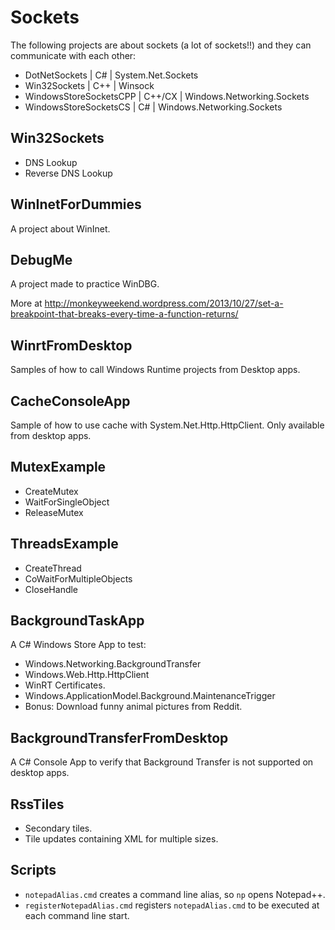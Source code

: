 # Sockets

The following projects are about sockets (a lot of sockets!!) and they can communicate with each other:

* DotNetSockets | C# | System.Net.Sockets
* Win32Sockets | C++ | Winsock
* WindowsStoreSocketsCPP | C++/CX | Windows.Networking.Sockets
* WindowsStoreSocketsCS | C# | Windows.Networking.Sockets

## Win32Sockets

* DNS Lookup
* Reverse DNS Lookup

## WinInetForDummies

A project about WinInet.

## DebugMe

A project made to practice WinDBG.

More at http://monkeyweekend.wordpress.com/2013/10/27/set-a-breakpoint-that-breaks-every-time-a-function-returns/

## WinrtFromDesktop

Samples of how to call Windows Runtime projects from Desktop apps.

## CacheConsoleApp

Sample of how to use cache with System.Net.Http.HttpClient. Only available from desktop apps.

## MutexExample

* CreateMutex
* WaitForSingleObject
* ReleaseMutex

## ThreadsExample

* CreateThread
* CoWaitForMultipleObjects
* CloseHandle

## BackgroundTaskApp

A C# Windows Store App to test:

* Windows.Networking.BackgroundTransfer
* Windows.Web.Http.HttpClient
* WinRT Certificates.
* Windows.ApplicationModel.Background.MaintenanceTrigger
* Bonus: Download funny animal pictures from Reddit.

## BackgroundTransferFromDesktop

A C# Console App to verify that Background Transfer is not supported on desktop apps.

## RssTiles

* Secondary tiles.
* Tile updates containing XML for multiple sizes.

## Scripts

* `notepadAlias.cmd` creates a command line alias, so `np` opens Notepad++.
* `registerNotepadAlias.cmd` registers `notepadAlias.cmd` to be executed at each command line start.
